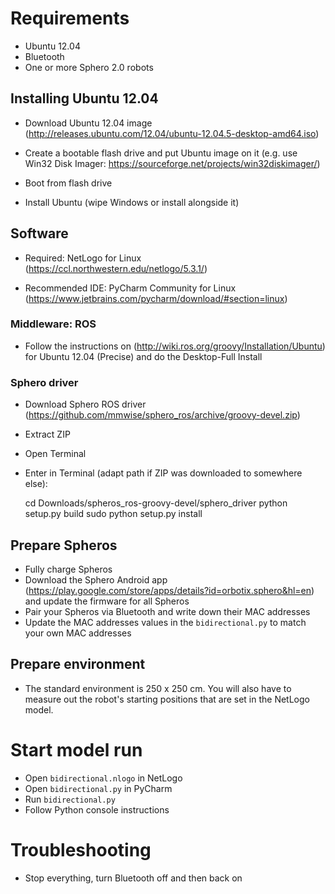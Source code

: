 # Requirements

* Ubuntu 12.04
* Bluetooth
* One or more Sphero 2.0 robots

## Installing Ubuntu 12.04

* Download Ubuntu 12.04 image
(http://releases.ubuntu.com/12.04/ubuntu-12.04.5-desktop-amd64.iso)

* Create a bootable flash drive and put Ubuntu image on it
(e.g. use Win32 Disk Imager: https://sourceforge.net/projects/win32diskimager/)

* Boot from flash drive

* Install Ubuntu (wipe Windows or install alongside it)

## Software

* Required: NetLogo for Linux
(https://ccl.northwestern.edu/netlogo/5.3.1/)

* Recommended IDE: PyCharm Community for Linux (https://www.jetbrains.com/pycharm/download/#section=linux)

### Middleware: ROS

* Follow the instructions on (http://wiki.ros.org/groovy/Installation/Ubuntu) for Ubuntu 12.04 (Precise) and do the Desktop-Full Install

### Sphero driver

* Download Sphero ROS driver
(https://github.com/mmwise/sphero_ros/archive/groovy-devel.zip)

* Extract ZIP

* Open Terminal

* Enter in Terminal (adapt path if ZIP was downloaded to somewhere else):


    cd Downloads/spheros_ros-groovy-devel/sphero_driver
    python setup.py build
    sudo python setup.py install

## Prepare Spheros

* Fully charge Spheros
* Download the Sphero Android app (https://play.google.com/store/apps/details?id=orbotix.sphero&hl=en) and update the firmware for all Spheros
* Pair your Spheros via Bluetooth and write down their MAC addresses
* Update the MAC addresses values in the `bidirectional.py` to match your own MAC addresses

## Prepare environment

* The standard environment is 250 x 250 cm. You will also have to measure out the robot's starting positions that are set in the NetLogo model.

# Start model run

* Open `bidirectional.nlogo` in NetLogo
* Open `bidirectional.py` in PyCharm
* Run `bidirectional.py`
* Follow Python console instructions

# Troubleshooting

* Stop everything, turn Bluetooth off and then back on